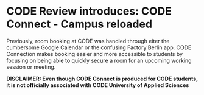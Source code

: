 # CODE Review introduces: CODE Connect - Campus reloaded

Previously, room booking at CODE was handled through eiter the cumbersome Google Calendar or the confusing Factory Berlin app.
CODE Connection makes booking easier and more accessible to students by focusing on being able to quickly secure a room for an upcoming working session or meeting.

**DISCLAIMER: Even though CODE Connect is produced for CODE students, it is not officially associated with CODE University of Applied Sciences**
